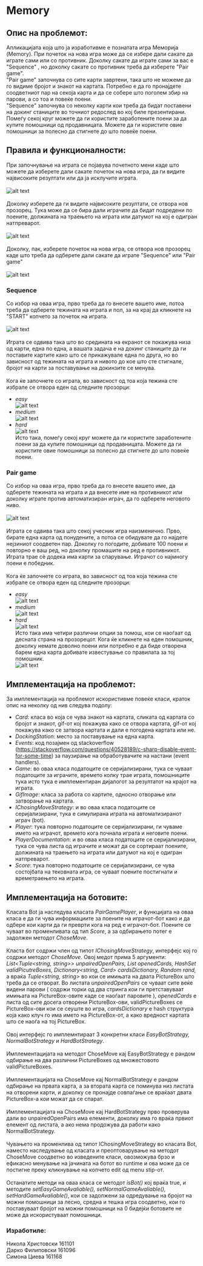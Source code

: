 # Memory

## Опис на проблемот:
Апликацијата која што ја изработивме е познатата игра Меморија (Memory). При почеток на нова игра може да се избере дали сакате да играте сами или со противник. Доколку сакате да играте сами за вас е "Sequence" , но доколку сакате со противник треба да изберете "Pair game". <br/>
"Pair game" започнува со сите карти завртени, така што не можеме да го видиме бројот и знакот на картата. Потребно е да го пронајдете соодветниот пар на секоја карта и да се собере што поголем збир на парови, а со тоа и повеќе поени. <br/>
"Sequence" започнува со неколку карти кои треба да бидат поставени на докинг станиците во точниот редослед во кој биле презентирани. Помеѓу секој круг можете да ги користите заработените поени за да купите помошници од продавницата. Можете да ги користите овие помошници за полесно да стигнете до што повеќе поени.

## Правила и функционалности:
При започнување на играта се појавува почетното мени каде што можете да изберете дали сакате почеток на нова игра, да ги видите највисоките резултати или да ја исклучите играта. <br/>
<br/>
![alt text](https://github.com/NHristovski/Memory/blob/master/Memory/Resources/main%20menu.png)
<br/>
<br/>
Доколку изберете да ги видите највисоките резултати, се отвора нов прозорец. Тука може да се бира дали играчите да бидат подредени по поените, должината на траењето на играта или датумот на кој е одигран натпреварот. <br/>
<br/>
![alt text](https://github.com/NHristovski/Memory/blob/master/Memory/Resources/high.png)
<br/>
<br/>
Доколку, пак, изберете почеток на нова игра, се отвора нов прозорец каде што треба да одберете дали сакате да играте "Sequence" или "Pair game" <br/>
<br/>
![alt text](https://github.com/NHristovski/Memory/blob/master/Memory/Resources/choose.png)

### Sequence
Со избор на оваа игра, прво треба да го внесете вашето име, потоа треба да одберете тежината на играта и пол, за на крај да кликнете на "START" копчето за почеток на играта. <br/>
<br/>
![alt text](https://github.com/NHristovski/Memory/blob/master/Memory/Resources/start_s.png)
<br/>
<br/>
Играта се одвива така што во средината на екранот се покажува низа од карти, една по една, а вашата задача е на докинг станиците да ги поставите картите како што се прикажувале една по друга, но во зависност од тежината на играта и нивото до кое што сте стигнале, бројот на карти за поставување на докинзите се менува. <br/>
<br/>
Кога ќе започнете со играта, во зависнoст од тоа која тежина сте избрале се отвора еден од следните прозорци: <br/>
- <i>easy</i> <br/>
![alt text](https://github.com/NHristovski/Memory/blob/master/Memory/Resources/easy_s.png) <br/>
- <i>medium</i> <br/>
![alt text](https://github.com/NHristovski/Memory/blob/master/Memory/Resources/medium_s.png) <br/>
- <i>hard</i> <br/>
![alt text](https://github.com/NHristovski/Memory/blob/master/Memory/Resources/hard_s.png) <br/>
Исто така, помеѓу секој круг можете да ги користите заработените поени за да купите помошници од продавницата. Можете да ги користите овие помошници за полесно да стигнете до што повеќе поени. <br/>

### Pair game
Со избор на оваа игра, прво треба да го внесете вашето име, да одберете тежината на играта и да внесете име на противникот или доколку играте против автоматизиран играч, да го одберете неговото ниво. <br/>
<br/>
![alt text](https://github.com/NHristovski/Memory/blob/master/Memory/Resources/start.png)
<br/>
<br/>
Играта се одвива така што секој учесник игра наизменично. Прво, бирате една карта од понудените, а потоа се обидувате да го најдете нејзиниот соодветен пар. Доколку го погодите, добивате 100 поени и повторно е ваш ред, но доколку промашите на ред е противникот. Играта трае сѐ додека има карти за спарување. Играчот со најмногу поени е победник. <br/>
<br/>
Кога ќе започнете со играта, во зависнoст од тоа која тежина сте избрале се отвора еден од следните прозорци: <br/>
- <i>easy</i> <br/>
![alt text](https://github.com/NHristovski/Memory/blob/master/Memory/Resources/easy.png) <br/>
- <i>medium</i> <br/>
![alt text](https://github.com/NHristovski/Memory/blob/master/Memory/Resources/medium.png) <br/>
- <i>hard</i> <br/>
![alt text](https://github.com/NHristovski/Memory/blob/master/Memory/Resources/hard.png) <br/>
Исто така има четири различни опции за помош, кои се наоѓаат од десната страна на прозорецот. Кога ќе кликнете на еден помошник, доколку немате доволно поени или потребно е да биде отворена барем една карта добивате известување со правилата за тој помошник. <br/>
![alt text](https://github.com/NHristovski/Memory/blob/master/Memory/Resources/helpers.png) <br/>

## Имплементација на проблемот:
За имплементација на проблемот искористивме повеќе класи, краток опис на неколку од нив следува подолу:
- <i>Card</i>: класа во која се чува знакот на картата, сликата од картата со бројот и знакот, gif-от кој покажува како се отвора картата, gif-от кој покажува како се затвора картата и дали е погодена картата или не. <br/>
- <i>DockingStation</i>: место за поставување на една карта. <br/>
- <i>Events</i>: код позајмен од stackoverflow (https://stackoverflow.com/questions/40528189/c-sharp-disable-event-for-some-time) за паузирање на обработувачите на настани (event handlers). <br/>
- <i>Game</i>: во оваа класа податоците се серијализирани, тука се чуваат податоците за играчите, времето колку трае играта, помошниците тука исто тука е имплементиран дијалогот за резултатот на крајот на играта. <br/>
- <i>GifImage</i>: класа за работа со картите, односно отворање или затворање на картата. <br/>
- <i>IChosingMoveStrategy</i>: и во оваа класа податоците се серијализирани, тука е симулирана играта на автоматизиранот играч (bot). <br/>
- <i>Player</i>: тука повторно податоците се серијализирани, ги чуваме името на играчот, времето кога почнала играта и неговите поени. <br/>
- <i>PlayerDocumentation</i>: и во оваа класа податоците се серијализирани, тука се чува листа од играчите и можат да се сортираат поените, должината на траењето на играта или датумот на кој е одигран натпреварот. <br/>
- <i>Score</i>: тука повторно податоците се серијализирани, се чува состојбата на тековната игра, се чуваат поените постигнати и времетраењето на играта. <br/>

## Имплементација на ботовите:
Класaта Bot ја наследува класата <i>PairGamePlayer</i>, и функцијата на оваа класа е да ги чува информациите за поените на играчот-бот како и да одбере кои карти да ги преврти кога на ред е играчот-бот. Поените се чуваат во променливата од тип <i>Score</i>, а за одбирањето потег е задолжен методот <i>ChoseMove</i>. <br/>
<br/>
Класта бот содржи член од типот <i>IChosingMoveStrategy</i>, интерфејс кој го содржи методот <i>ChoseMove</i>. Овој медот прима 5 аргументи: <i>List<Tuple<string, string>> unpairedOpenPairs, List<string> openedCards, HashSet<string> validPicutreBoxes, Dictionary<string, Card> cardsDictionary, Random rand,</i> a враќа <i>Tuple<string, string></i> во кои се имињата на двата PictureBox што треба да се отворат.  Во листата <i>unpairedOpenPairs</i> се чуваат сите веќе видени парови ( содржи торки од два стринга кои ги претставуваат имињата на PictureBox-овите каде се наоѓаат паровите ), <i>openedCards</i> е листа од сите досега отворени PictureBox-ови, validPictureBoxes се PictureBox-ови кои се сеуште во игра, <i>cardsDictionary</i> e hash структура која како клуч го има името на PictureBox-от, а како вредност картата што се наоѓа на тој PictureBox. <br/>
<br/>
Овој интерфејс го имплемнтираат 3 конкретни класи <i>EasyBotStrategy, NormalBotStrategy</i> и <i>HardBotStrategy</i>. <br/>
<br/>
Имплементацијата на методот ChoseMove кај EasyBotStrategy e рандом одбирање на два различни PictureBoxes од множестовото validPictureBoxes. <br/>
<br/>
Имплементацијата на ChoseMove кај NormalBotStrategy e рандом одбирање на првата карта, а за втората карта се поминува низ листата на отворени карти, и доколку се пронајде совпаѓање се враќаат двата PictureBox-а кои можат да се спарат. <br/>
<br/>
Имплементацијата на ChoseMove кај HardBotStrategy прво проверува дали во unpairedOpenPairs има елементи, доколку има го враќа првиот елемент  од листата, а ако нема продожува да работи како NormalBotStrategy. <br/>
<br/>
Чувањето на променлива од типот IChosingMoveStrategy во класата Bot, наместо наследување од класата и преоптоварување на методот ChoseMove соодветно во изведените класи, овозможува брзо и ефикасно менување на јачината на ботот во runtime и ова може да се постигне преку кликнување на копчето edit од menu stip-от. <br/>
<br/>
Oстанатите методи на оваа класа се методот <i>isBot()</i> кој враќа true, и методите <i>setEasyGameAvaliable(), setNormalGameAvaliable(), setHardGameAvaliable()</i>, кои се задолжени за одредување на бројот на можни помошници за лесно, средна и тешка игра соодветно, кои го поставуваат бројот на можни помошници на 0 бидејќи ботовите не може да искористуваат помошници. <br/>
 
### Изработиле:
Никола Христовски 161101 <br/>
Дарко Филиповски 161096 <br/>
Симона Циева 161168
